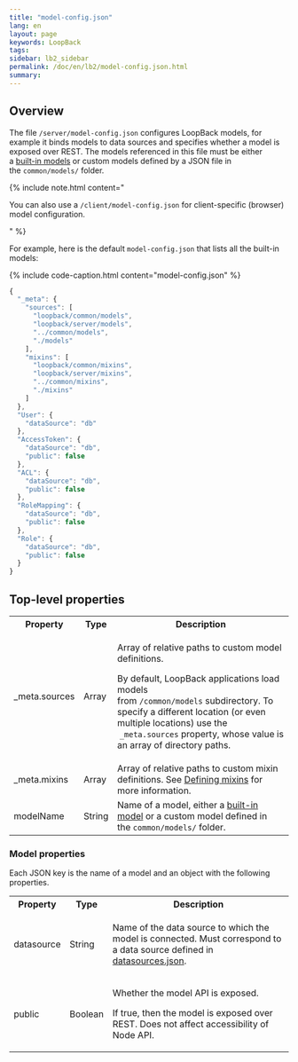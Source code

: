 ```yaml
---
title: "model-config.json"
lang: en
layout: page
keywords: LoopBack
tags:
sidebar: lb2_sidebar
permalink: /doc/en/lb2/model-config.json.html
summary:
---
```


## Overview

The file `/server/model-config.json` configures LoopBack models, for example it binds models to data sources and specifies whether a model is exposed over REST.
The models referenced in this file must be either a [built-in models](/doc/{{page.lang}}/lb2/Using-built-in-models.html) or custom models defined by a JSON file in the `common/models/` folder.

{% include note.html content="

You can also use a `/client/model-config.json` for client-specific (browser) model configuration.

" %}

For example, here is the default `model-config.json` that lists all the built-in models:

{% include code-caption.html content="model-config.json" %}
```javascript
{
  "_meta": {
    "sources": [
      "loopback/common/models",
      "loopback/server/models",
      "../common/models",
      "./models"
    ],
    "mixins": [
      "loopback/common/mixins",
      "loopback/server/mixins",
      "../common/mixins",
      "./mixins"
    ]
  },
  "User": {
    "dataSource": "db"
  },
  "AccessToken": {
    "dataSource": "db",
    "public": false
  },
  "ACL": {
    "dataSource": "db",
    "public": false
  },
  "RoleMapping": {
    "dataSource": "db",
    "public": false
  },
  "Role": {
    "dataSource": "db",
    "public": false
  }
}
```

## Top-level properties

<table>
  <tbody>
    <tr>
      <th>Property</th>
      <th>Type</th>
      <th>Description</th>
    </tr>
    <tr>
      <td>_meta.sources</td>
      <td>Array</td>
      <td>
        <p>Array of relative paths to custom model definitions.</p>
        <p><span>By default, LoopBack applications load models from&nbsp;</span><code>/common/models</code><span>&nbsp;subdirectory.
          To specify a different location (or even multiple locations) use the &nbsp;</span><code>_meta.sources</code><span>&nbsp;property,
          whose value is an array of directory paths.</span>
        </p>
      </td>
    </tr>
    <tr>
      <td>_meta.mixins</td>
      <td>Array</td>
      <td>Array of <span>relative paths to custom mixin definitions. See <a href="/doc/{{page.lang}}/lb2/Defining-mixins.html">Defining mixins</a> for more information.</span></td>
    </tr>
    <tr>
      <td>modelName</td>
      <td>String</td>
      <td><span>Name of a model, either a&nbsp;</span><a href="/doc/{{page.lang}}/lb2/Using-built-in-models.html">built-in model</a><span>&nbsp;or a custom model defined in the&nbsp;</span><code>common/models/</code><span>&nbsp;folder.</span></td>
    </tr>
  </tbody>
</table>

### Model properties

Each JSON key is the name of a model and an object with the following properties.

<table>
  <tbody>
    <tr>
      <th>Property</th>
      <th>Type</th>
      <th>Description</th>
    </tr>
    <tr>
      <td>datasource</td>
      <td>String</td>
      <td>
        <p>Name of the data source to which the model is connected. Must correspond to a data source defined in <a href="/doc/{{page.lang}}/lb2/datasources.json.html">datasources.json</a>.</p>
      </td>
    </tr>
    <tr>
      <td>public</td>
      <td>Boolean</td>
      <td>
        <p>Whether the model API is exposed.</p>
        <p><span>If true, then the model is exposed over REST. Does not affect accessibility of Node API.</span></p>
      </td>
    </tr>
  </tbody>
</table>
